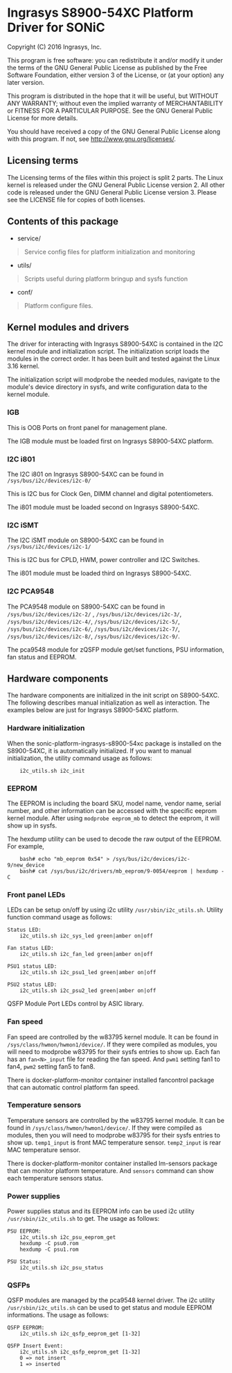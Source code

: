 # Ingrasys S8900-54XC Platform Driver for SONiC

Copyright (C) 2016 Ingrasys, Inc.

This program is free software: you can redistribute it and/or modify
it under the terms of the GNU General Public License as published by
the Free Software Foundation, either version 3 of the License, or
(at your option) any later version.

This program is distributed in the hope that it will be useful,
but WITHOUT ANY WARRANTY; without even the implied warranty of
MERCHANTABILITY or FITNESS FOR A PARTICULAR PURPOSE.  See the
GNU General Public License for more details.

You should have received a copy of the GNU General Public License
along with this program.  If not, see <http://www.gnu.org/licenses/>.


## Licensing terms

The Licensing terms of the files within this project is split 2 parts.
The Linux kernel is released under the GNU General Public License version 2.
All other code is released under the GNU General Public License version 3.
Please see the LICENSE file for copies of both licenses.

## Contents of this package

 - service/
 > Service config files for platform initialization and monitoring
 - utils/
 > Scripts useful during platform bringup and sysfs function
 - conf/
 > Platform configure files.

## Kernel modules and drivers

The driver for interacting with Ingrasys S8900-54XC is contained in the I2C 
kernel module and initialization script. The initialization script loads 
the modules in the correct order. It has been built and tested against
the Linux 3.16 kernel. 

The initialization script will modprobe the needed modules, navigate to the 
module's device directory in sysfs, and write configuration data to 
the kernel module.

### IGB

This is OOB Ports on front panel for management plane.

The IGB module must be loaded first on Ingrasys S8900-54XC platform.

### I2C i801

The I2C i801 on Ingrasys S8900-54XC can be found in
`/sys/bus/i2c/devices/i2c-0/`

This is I2C bus for Clock Gen, DIMM channel and digital potentiometers. 

The i801 module must be loaded second on Ingrasys S8900-54XC.

### I2C iSMT

The I2C iSMT module on S8900-54XC can be found in
`/sys/bus/i2c/devices/i2c-1/`

This is I2C bus for CPLD, HWM, power controller and I2C Switches.

The i801 module must be loaded third on Ingrasys S8900-54XC.

### I2C PCA9548
The PCA9548 module on S8900-54XC can be found in
`/sys/bus/i2c/devices/i2c-2/` , `/sys/bus/i2c/devices/i2c-3/`, 
`/sys/bus/i2c/devices/i2c-4/`, `/sys/bus/i2c/devices/i2c-5/`,
`/sys/bus/i2c/devices/i2c-6/`, `/sys/bus/i2c/devices/i2c-7/`,
`/sys/bus/i2c/devices/i2c-8/`, `/sys/bus/i2c/devices/i2c-9/`.

The pca9548 module for zQSFP module get/set functions, PSU information, 
fan status and EEPROM.

## Hardware components

The hardware components are initialized in the init script on S8900-54XC. 
The following describes manual initialization as well as interaction.
The examples below are just for Ingrasys S8900-54XC platform.

### Hardware initialization

When the sonic-platform-ingrasys-s8900-54xc package is installed on the S8900-54XC,
it is automatically initialized. If you want to manual initialization, the 
utility command usage as follows:
```
    i2c_utils.sh i2c_init
```

### EEPROM

The EEPROM is including the board SKU, model name, vendor name, serial number, 
and other information can be accessed with the specific eeprom kernel module.
After using `modprobe eeprom_mb` to detect the eeprom, it will show up in sysfs.

The hexdump utility can be used to decode the raw output of the EEPROM. 
For example,
```
    bash# echo "mb_eeprom 0x54" > /sys/bus/i2c/devices/i2c-9/new_device
    bash# cat /sys/bus/i2c/drivers/mb_eeprom/9-0054/eeprom | hexdump -C
```

### Front panel LEDs

LEDs can be setup on/off by using i2c utility `/usr/sbin/i2c_utils.sh`.
Utility function command usage as follows:

```
Status LED:
    i2c_utils.sh i2c_sys_led green|amber on|off

Fan status LED:
    i2c_utils.sh i2c_fan_led green|amber on|off

PSU1 status LED:
    i2c_utils.sh i2c_psu1_led green|amber on|off

PSU2 status LED:
    i2c_utils.sh i2c_psu2_led green|amber on|off

```
QSFP Module Port LEDs control by ASIC library.


### Fan speed

Fan speed are controlled by the w83795 kernel module. 
It can be found in `/sys/class/hwmon/hwmon1/device/`.
If they were compiled as modules, you will need to modprobe w83795 for
their sysfs entries to show up. Each fan has an `fan<N>_input` file 
for reading the fan speed. And `pwm1` setting fan1 to fan4, 
`pwm2` setting fan5 to fan8.

There is docker-platform-monitor container installed fancontrol package that can
automatic control platform fan speed.


### Temperature sensors

Temperature sensors are controlled by the w83795 kernel
module. It can be found in `/sys/class/hwmon/hwmon1/device/`. 
If they were compiled as modules, then you will need to modprobe w83795 for
their sysfs entries to show up.
`temp1_input` is front MAC temperature sensor. `temp2_input` is rear MAC 
temperature sensor. 

There is docker-platform-monitor container installed lm-sensors package that can
monitor platform temperature. And `sensors` command can show each 
temperature sensors status.

### Power supplies

Power supplies status and its EEPROM info can be used i2c utility 
`/usr/sbin/i2c_utils.sh` to get.
The usage as follows:
```
PSU EEPROM:
    i2c_utils.sh i2c_psu_eeprom_get
    hexdump -C psu0.rom
    hexdump -C psu1.rom

PSU Status:
    i2c_utils.sh i2c_psu_status
```

### QSFPs
QSFP modules are managed by the pca9548 kernel driver.
The i2c utility `/usr/sbin/i2c_utils.sh` can be used to get status and
module EEPROM informations.
The usage as follows:
```
QSFP EEPROM:
    i2c_utils.sh i2c_qsfp_eeprom_get [1-32]

QSFP Insert Event:
    i2c_utils.sh i2c_qsfp_eeprom_get [1-32]
    0 => not insert
    1 => inserted
```

